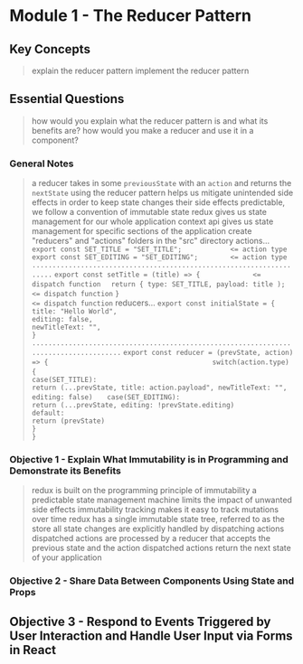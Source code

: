 # Module 1 - The Reducer Pattern
> 

## Key Concepts
> explain the reducer pattern
> implement the reducer pattern

## Essential Questions
> how would you explain what the reducer pattern is and what its benefits are?
> how would you make a reducer and use it in a component?

### General Notes
> a reducer takes in some `previousState` with an `action` and returns the `nextState`
> using the reducer pattern helps us mitigate unintended side effects
> in order to keep state changes their side effects predictable, we follow a convention of immutable state
> redux gives us state management for our whole application
> context api gives us state management for specific sections of the application
> create "reducers" and "actions" folders in the "src" directory
> actions...
> `export const SET_TITLE = "SET_TITLE";            <= action type`
> `export const SET_EDITING = "SET_EDITING";        <= action type`
> `.....................................................................`
> `export const setTitle = (title) => {             <= dispatch function`
> `  return { type: SET_TITLE, payload: title );    <= dispatch function`
> `}                                                <= dispatch function`
> reducers...
> `export const initialState = {                                                         `
> `  title: "Hello World",                                                               `
> `  editing: false,                                                                     `
> `  newTitleText: "",                                                                   `
> `}                                                                                     `
> `......................................................................................`
> `export const reducer = (prevState, action) => {                                       `
> `  switch(action.type) {                                                               `
> `    case(SET_TITLE):                                                                  `
> `      return (...prevState, title: action.payload", newTitleText: "", editing: false) `
> `    case(SET_EDITING):                                                                `
> `      return (...prevState, editing: !prevState.editing)                              `
> `    default:                                                                          `
> `      return (prevState)                                                              `
> `  }                                                                                   `
> `}                                                                                     `

### Objective 1 - Explain What Immutability is in Programming and Demonstrate its Benefits
> redux is built on the programming principle of immutability
> a predictable state management machine limits the impact of unwanted side effects
> immutability tracking makes it easy to track mutations over time
> redux has a single immutable state tree, referred to as the store
> all state changes are explicitly handled by dispatching actions
> dispatched actions are processed by a reducer that accepts the previous state and the action
> dispatched actions return the next state of your application

### Objective 2 - Share Data Between Components Using State and Props
> 

## Objective 3 - Respond to Events Triggered by User Interaction and Handle User Input via Forms in React
> 
